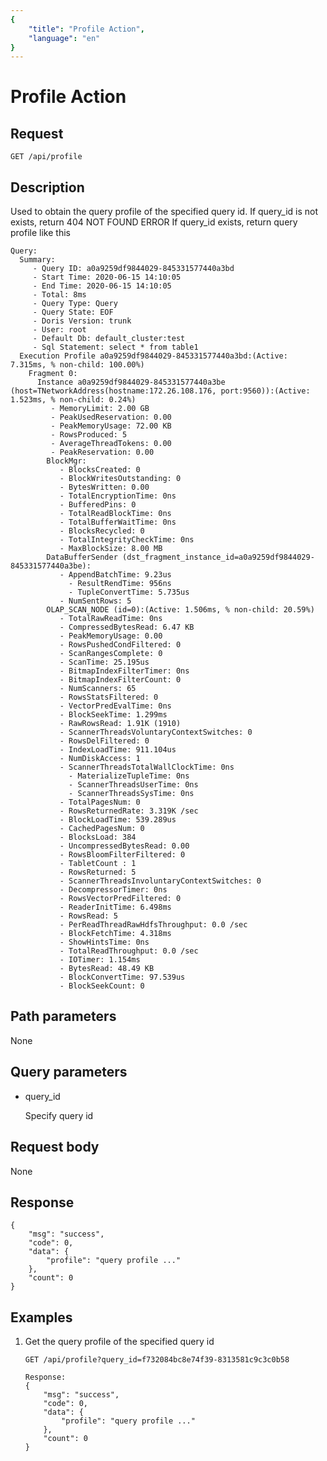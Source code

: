 ```yaml
---
{
    "title": "Profile Action",
    "language": "en"
}
---
```


<!-- 
Licensed to the Apache Software Foundation (ASF) under one
or more contributor license agreements.  See the NOTICE file
distributed with this work for additional information
regarding copyright ownership.  The ASF licenses this file
to you under the Apache License, Version 2.0 (the
"License"); you may not use this file except in compliance
with the License.  You may obtain a copy of the License at

  http://www.apache.org/licenses/LICENSE-2.0

Unless required by applicable law or agreed to in writing,
software distributed under the License is distributed on an
"AS IS" BASIS, WITHOUT WARRANTIES OR CONDITIONS OF ANY
KIND, either express or implied.  See the License for the
specific language governing permissions and limitations
under the License.
-->

# Profile Action

## Request

`GET /api/profile`

## Description

Used to obtain the query profile of the specified query id.
If query_id is not exists, return 404 NOT FOUND ERROR
If query_id exists, return query profile like this

```
Query:
  Summary:
     - Query ID: a0a9259df9844029-845331577440a3bd
     - Start Time: 2020-06-15 14:10:05
     - End Time: 2020-06-15 14:10:05
     - Total: 8ms
     - Query Type: Query
     - Query State: EOF
     - Doris Version: trunk
     - User: root
     - Default Db: default_cluster:test
     - Sql Statement: select * from table1
  Execution Profile a0a9259df9844029-845331577440a3bd:(Active: 7.315ms, % non-child: 100.00%)
    Fragment 0:
      Instance a0a9259df9844029-845331577440a3be (host=TNetworkAddress(hostname:172.26.108.176, port:9560)):(Active: 1.523ms, % non-child: 0.24%)
         - MemoryLimit: 2.00 GB
         - PeakUsedReservation: 0.00
         - PeakMemoryUsage: 72.00 KB
         - RowsProduced: 5
         - AverageThreadTokens: 0.00
         - PeakReservation: 0.00
        BlockMgr:
           - BlocksCreated: 0
           - BlockWritesOutstanding: 0
           - BytesWritten: 0.00
           - TotalEncryptionTime: 0ns
           - BufferedPins: 0
           - TotalReadBlockTime: 0ns
           - TotalBufferWaitTime: 0ns
           - BlocksRecycled: 0
           - TotalIntegrityCheckTime: 0ns
           - MaxBlockSize: 8.00 MB
        DataBufferSender (dst_fragment_instance_id=a0a9259df9844029-845331577440a3be):
           - AppendBatchTime: 9.23us
             - ResultRendTime: 956ns
             - TupleConvertTime: 5.735us
           - NumSentRows: 5
        OLAP_SCAN_NODE (id=0):(Active: 1.506ms, % non-child: 20.59%)
           - TotalRawReadTime: 0ns
           - CompressedBytesRead: 6.47 KB
           - PeakMemoryUsage: 0.00
           - RowsPushedCondFiltered: 0
           - ScanRangesComplete: 0
           - ScanTime: 25.195us
           - BitmapIndexFilterTimer: 0ns
           - BitmapIndexFilterCount: 0
           - NumScanners: 65
           - RowsStatsFiltered: 0
           - VectorPredEvalTime: 0ns
           - BlockSeekTime: 1.299ms
           - RawRowsRead: 1.91K (1910)
           - ScannerThreadsVoluntaryContextSwitches: 0
           - RowsDelFiltered: 0
           - IndexLoadTime: 911.104us
           - NumDiskAccess: 1
           - ScannerThreadsTotalWallClockTime: 0ns
             - MaterializeTupleTime: 0ns
             - ScannerThreadsUserTime: 0ns
             - ScannerThreadsSysTime: 0ns
           - TotalPagesNum: 0
           - RowsReturnedRate: 3.319K /sec
           - BlockLoadTime: 539.289us
           - CachedPagesNum: 0
           - BlocksLoad: 384
           - UncompressedBytesRead: 0.00
           - RowsBloomFilterFiltered: 0
           - TabletCount : 1
           - RowsReturned: 5
           - ScannerThreadsInvoluntaryContextSwitches: 0
           - DecompressorTimer: 0ns
           - RowsVectorPredFiltered: 0
           - ReaderInitTime: 6.498ms
           - RowsRead: 5
           - PerReadThreadRawHdfsThroughput: 0.0 /sec
           - BlockFetchTime: 4.318ms
           - ShowHintsTime: 0ns
           - TotalReadThroughput: 0.0 /sec
           - IOTimer: 1.154ms
           - BytesRead: 48.49 KB
           - BlockConvertTime: 97.539us
           - BlockSeekCount: 0
```
    
## Path parameters

None

## Query parameters

* query_id

    Specify query id

## Request body

None

## Response

```
{
	"msg": "success",
	"code": 0,
	"data": {
		"profile": "query profile ..."
	},
	"count": 0
}
```
    
## Examples

1. Get the query profile of the specified query id

    ```
    GET /api/profile?query_id=f732084bc8e74f39-8313581c9c3c0b58
    
    Response:
    {
    	"msg": "success",
    	"code": 0,
    	"data": {
    		"profile": "query profile ..."
    	},
    	"count": 0
    }
    ```
